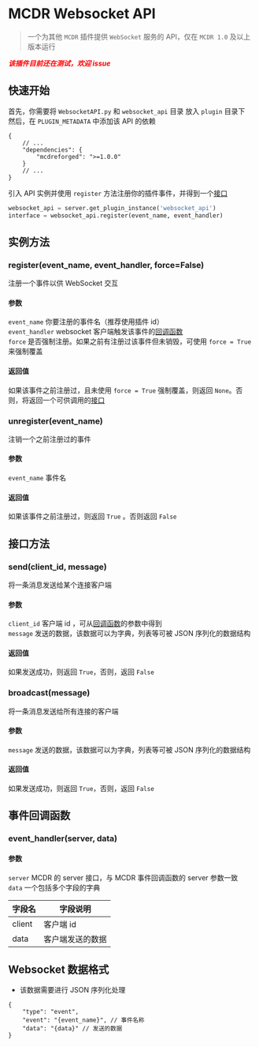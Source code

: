 # MCDR Websocket API

> 一个为其他 `MCDR` 插件提供 `WebSocket` 服务的 API，仅在 `MCDR 1.0` 及以上版本运行

<span style='color:#f00'><i><b>该插件目前还在测试，欢迎 issue</b></i></span>

## 快速开始

首先，你需要将 `WebsocketAPI.py` 和 `websocket_api` 目录 放入 `plugin` 目录下  
然后，在 `PLUGIN_METADATA` 中添加该 API 的依赖

```
{
    // ...
    "dependencies": {
        "mcdreforged": ">=1.0.0"
    }
    // ...
}
```

引入 API 实例并使用 `register` 方法注册你的插件事件，并得到一个[接口](#interface)

```python
websocket_api = server.get_plugin_instance('websocket_api')
interface = websocket_api.register(event_name, event_handler)
```

## 实例方法

### register(event_name, event_handler, force=False)

注册一个事件以供 WebSocket 交互

#### 参数

`event_name` 你要注册的事件名（推荐使用插件 id）  
`event_handler` websocket 客户端触发该事件的[回调函数](#event-handler)  
`force` 是否强制注册。如果之前有注册过该事件但未销毁，可使用 `force = True` 来强制覆盖

#### 返回值

如果该事件之前注册过，且未使用 `force = True` 强制覆盖，则返回 `None`。否则，将返回一个可供调用的[接口](#interface)

### unregister(event_name)

注销一个之前注册过的事件

#### 参数

`event_name` 事件名

#### 返回值

如果该事件之前注册过，则返回 `True` 。否则返回 `False`

## <span id='interface'>接口方法</span>

### send(client_id, message)

将一条消息发送给某个连接客户端

#### 参数

`client_id` 客户端 id ，可从[回调函数](#event-handler)的参数中得到  
`message` 发送的数据，该数据可以为字典，列表等可被 JSON 序列化的数据结构

#### 返回值

如果发送成功，则返回 `True`，否则，返回 `False`

### broadcast(message)

将一条消息发送给所有连接的客户端

#### 参数

`message` 发送的数据，该数据可以为字典，列表等可被 JSON 序列化的数据结构

#### 返回值

如果发送成功，则返回 `True`，否则，返回 `False`

## <span id='event-handler'>事件回调函数</span>

### event_handler(server, data)

#### 参数

`server` MCDR 的 server 接口，与 MCDR 事件回调函数的 server 参数一致  
`data` 一个包括多个字段的字典

| 字段名 | 字段说明         |
| ------ | ---------------- |
| client | 客户端 id        |
| data   | 客户端发送的数据 |

## Websocket 数据格式

-   该数据需要进行 JSON 序列化处理

```
{
    "type": "event",
    "event": "{event_name}", // 事件名称
    "data": "{data}" // 发送的数据
}
```
